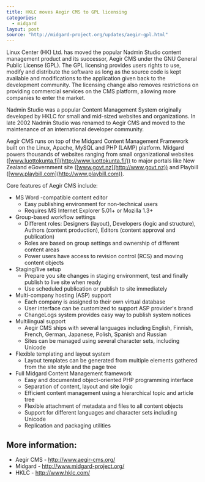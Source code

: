 ```yaml
---
title: HKLC moves Aegir CMS to GPL licensing
categories:
  - midgard
layout: post
source: "http://midgard-project.org/updates/aegir-gpl.html"
---
```

Linux Center (HK) Ltd. has moved the popular Nadmin Studio content management product and its successor, Aegir CMS under the GNU General Public License (GPL).
The GPL licensing provides users rights to use, modify and distribute the software as long as the source code is kept available and modifications to the application given back to the development community. The licensing change also removes restrictions on providing commercial services on the CMS platform, allowing more companies to enter the market.

Nadmin Studio was a popular Content Management System originally developed by HKLC for small and mid-sized websites and organizations. In late 2002 Nadmin Studio was renamed to Aegir CMS and moved to the maintenance of an international developer community.

Aegir CMS runs on top of the Midgard Content Management Framework built on the Linux, Apache, MySQL and PHP (LAMP) platform. Midgard powers thousands of websites ranging from small organizational websites ([www.luottokunta.fi](http://www.luottokunta.fi/)) to major portals like New Zealand eGovernment site ([www.govt.nz](http://www.govt.nz)) and Playbill ([www.playbill.com](http://www.playbill.com)).

Core features of Aegir CMS include:

* MS Word -compatible content editor
  - Easy publishing environment for non-technical users
  - Requires MS Internet Explorer 5.01+ or Mozilla 1.3+
* Group-based workflow settings
  - Different roles: Designers (layout), Developers (logic and structure), Authors (content production), Editors (content approval and publication)
  - Roles are based on group settings and ownership of different content areas
  - Power users have access to revision control (RCS) and moving content objects
* Staging/live setup
  - Prepare you site changes in staging environment, test and finally publish to live site when ready
  - Use scheduled publication or publish to site immediately
* Multi-company hosting (ASP) support
  - Each company is assigned to their own virtual database
  - User interface can be customized to support ASP provider's brand
  - ChangeLogs system provides easy way to publish system notices
* Multilingual support
  - Aegir CMS ships with several languages including English, Finnish, French, German, Japanese, Polish, Spanish and Russian
  - Sites can be managed using several character sets, including Unicode
* Flexible templating and layout system
  - Layout templates can be generated from multiple elements gathered from the site style and the page tree
* Full Midgard Content Management framework
  - Easy and documented object-oriented PHP programming interface
  - Separation of content, layout and site logic
  - Efficient content management using a hierarchical topic and article tree
  - Flexible attachment of metadata and files to all content objects
  - Support for different languages and character sets including Unicode
  - Replication and packaging utilities

## More information:

* Aegir CMS - <http://www.aegir-cms.org/>
* Midgard - <http://www.midgard-project.org/>
* HKLC - <http://www.hklc.com/>
